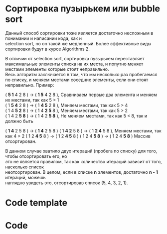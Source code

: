 # Сортировка пузырькем или bubble sort  

Данный способ сортировки тоже является достаточно несложным в понимании и написании кода, как и  
selection sort, но он такой же медленный. Более эффективные виды сортировки будут в курсе Algorithms 2.  

В отличии от selection sort, сортировка пузырькем переставляет максимальные элементы списка на их места, и попутно меняет  
местами элементы которые стоят неправильно.  
Весь алгоритм заключается в том, что мы несколько раз пробегаемся по списку, и меняем местами соседние элементы, если они стоят  
неправильно. Пример:  

( **5 1** 4 2 8 ) → ( **1 5** 4 2 8 ), Сравниваем первые два элемента и меняем их местами, так как 5 > 1  
( 1 **5 4** 2 8 ) → ( 1 **4 5** 2 8 ), Меняем местами, так как 5 > 4  
( 1 4 **5 2** 8 ) → ( 1 4 **2 5** 8 ), Меняем местами, так как 5 > 2  
( 1 4 2 **5 8** ) → ( 1 4 2 **5 8** ), Не меняем местами, так как 5 < 8, так и должно быть  

( **1 4** 2 5 8 ) → ( **1 4** 2 5 8 )
( 1 **4 2** 5 8 ) → ( 1 **2 4** 5 8 ), Меняем местами, так как 4 > 2
( 1 2 **4 5** 8 ) → ( 1 2 **4 5** 8 )
( 1 2 4 **5 8** ) → ( 1 2 4 **5 8** )  Массив отсортирован.  

В данном случае хватило двух итераций (пробега по списку) для того, чтобы отсортировать его, но  
это не является правилом, так как количество итераций зависит от того, насколько список  
неотсортирован. В целом, если в списке **n** элементов, достаточно **n - 1** итераций, можешь  
наглядно увидеть это, отсортировав список (5, 4, 3, 2, 1). 

# Code template  

# Code  
